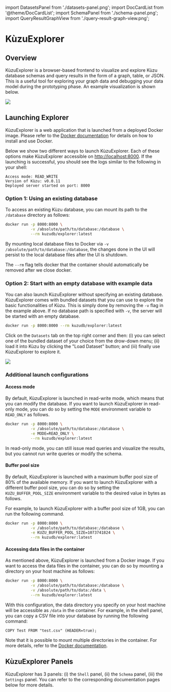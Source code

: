 import DatasetsPanel from './datasets-panel.png';
import DocCardList from '@theme/DocCardList';
import SchemaPanel from './schema-panel.png';
import QueryResultGraphView from './query-result-graph-view.png';

# KùzuExplorer

## Overview

KùzuExplorer is a browser-based frontend to visualize and explore Kùzu database schemas
and query results in the form of a graph, table, or JSON. This is a useful tool for exploring
your graph data and debugging your data model during the prototyping phase.
An example visualization is shown below.

<img src={QueryResultGraphView}/>

## Launching Explorer

KùzuExplorer is a web application that is launched from a deployed Docker image.
Please refer to the [Docker documentation](https://docs.docker.com/get-docker/) for details on how to install and use Docker.

Below we show two different ways to launch KùzuExplorer. Each of these options make
KùzuExplorer accessible on [http://localhost:8000](http://localhost:8000). If the launching is successful, you should see the logs similar to the following in your shell:

```
Access mode: READ_WRITE
Version of Kùzu: v0.0.11
Deployed server started on port: 8000
```

### Option 1: Using an existing database

To access an existing Kùzu database, you can mount its path to the `/database` directory as follows:

```bash
docker run -p 8000:8000 \
           -v /absolute/path/to/database:/database \
           --rm kuzudb/explorer:latest
```

By mounting local database files to Docker via `-v /absolute/path/to/database:/database`,
the changes done in the UI will persist to the local database files after the UI is shutdown.

The `--rm` flag tells docker that the container should automatically be removed after we close docker.

### Option 2: Start with an empty database with example data

You can also launch KùzuExplorer without specifying an existing database. KùzuExplorer comes with
bundled datasets that you can use to explore the basic functionalities of Kùzu.
This is simply done by removing the `-v` flag in the example above. If no database path is specified
with `-v`, the server will be started with an empty database.

```bash
docker run -p 8000:8000 --rm kuzudb/explorer:latest
```

Click on the `Datasets` tab on the top right corner and then: (i) you can select one of the bundled dataset
of your choice from the drow-down menu; (ii) load it into Kùzu by clicking the "Load Dataset" button; and (iii)
finally use KùzuExplorer to explore it.

<img src={DatasetsPanel} />

### Additional launch configurations

#### Access mode

By default, KùzuExplorer is launched in read-write mode, which means that you can modify the database. If you want to launch KùzuExplorer in read-only mode, you can do so by setting the `MODE` environment variable to `READ_ONLY` as follows.

```bash
docker run -p 8000:8000 \
           -v /absolute/path/to/database:/database \
           -e MODE=READ_ONLY \
           --rm kuzudb/explorer:latest
```

In read-only mode, you can still issue read queries and visualize the results, but you cannot run write queries or modify the schema.

#### Buffer pool size

By default, KùzuExplorer is launched with a maximum buffer pool size of 80% of the available memory. If you want to launch KùzuExplorer with a different buffer pool size, you can do so by setting the `KUZU_BUFFER_POOL_SIZE` environment variable to the desired value in bytes as follows.

For example, to launch KùzuExplorer with a buffer pool size of 1GB, you can run the following command.

```bash
docker run -p 8000:8000 \
           -v /absolute/path/to/database:/database \
           -e KUZU_BUFFER_POOL_SIZE=1073741824 \
           --rm kuzudb/explorer:latest
```

#### Accessing data files in the container

As mentioned above, KùzuExplorer is launched from a Docker image. If you want to access the data files in the container, you can do so by mounting a directory on your host machine as follows:

```bash
docker run -p 8000:8000 \
           -v /absolute/path/to/database:/database \
           -v /absolute/path/to/data:/data \
           --rm kuzudb/explorer:latest
```

With this configuration, the data directory you specify on your host machine will be accessible as `/data` in the container. For example, in the shell panel, you can copy a CSV file into your database by running the following command:

```cypher
COPY Test FROM "test.csv" (HEADER=true);
```

Note that it is possible to mount multiple directories in the container. For more details, refer to the [Docker documentation](https://docs.docker.com/storage/bind-mounts/).

## KùzuExplorer Panels

KùzuExplorer has 3 panels: (i) the `Shell` panel, (ii) the `Schema` panel, (iii) the `Settings` panel. You can refer to the corresponding documentation pages below for more details.

<DocCardList />
